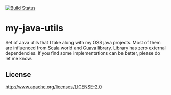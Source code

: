 [![Build Status](https://snap-ci.com/ashwanthkumar/my-java-utils/branch/master/build_image)](https://snap-ci.com/ashwanthkumar/my-java-utils/branch/master)

# my-java-utils
Set of Java utils that I take along with my OSS java projects. Most of them are influenced from [Scala](http://scala-lang.org/) world and [Guava](https://github.com/google/guava) library. Library has zero external dependencies. If you find some implementations can be better, please do let me know.


## License
http://www.apache.org/licenses/LICENSE-2.0
